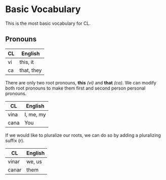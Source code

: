 # Basic Vocabulary

This is the most basic vocabulary for CL.

## Pronouns

| CL | English    |
|----|------------|
| vi | this, it   |
| ca | that, they |

There are only two root pronouns, **this** *(vi)* and **that** *(ca)*. We can modify both root pronouns to make them first and second person personal pronouns.

| CL | English    |
|----|------------|
| vina | I, me, my|
| cana | You      |

If we would like to pluralize our roots, we can do so by adding a pluralizing suffix (r).

| CL | English    |
|----|------------|
| vinar | we, us  |
| canar | them    |
